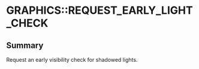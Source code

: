 # GRAPHICS::REQUEST_EARLY_LIGHT_CHECK

## Summary
Request an early visibility check for shadowed lights.
